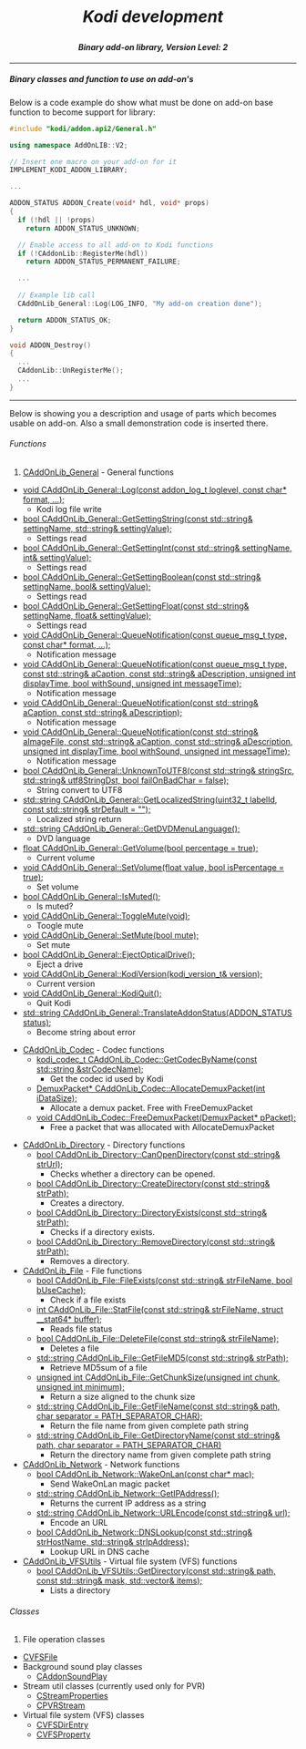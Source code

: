 # *<p align="center">Kodi development</p>*
#### *<p align="center">Binary add-on library, Version Level: 2</p>*

-------------
##### Binary classes and function to use on add-on's

Below is a code example do show what must be done on add-on base function to become support for library:

```cpp
#include "kodi/addon.api2/General.h"

using namespace AddOnLIB::V2;

// Insert one macro on your add-on for it
IMPLEMENT_KODI_ADDON_LIBRARY;

...

ADDON_STATUS ADDON_Create(void* hdl, void* props)
{
  if (!hdl || !props)
    return ADDON_STATUS_UNKNOWN;

  // Enable access to all add-on to Kodi functions
  if (!CAddonLib::RegisterMe(hdl))
    return ADDON_STATUS_PERMANENT_FAILURE;

  ...
  
  // Example lib call
  CAddOnLib_General::Log(LOG_INFO, "My add-on creation done");

  return ADDON_STATUS_OK;
}

void ADDON_Destroy()
{
  ...
  CAddonLib::UnRegisterMe();
  ...
}
```

-------------

Below is showing you a description and usage of parts which becomes usable on add-on. Also a small 
demonstration code is inserted there.

###### Functions
1. [CAddOnLib_General](docs/General.md) - General functions
  * [void CAddOnLib_General::Log(const addon_log_t loglevel, const char* format, ...);](docs/General.md) 
    - Kodi log file write
  * [bool CAddOnLib_General::GetSettingString(const std::string& settingName, std::string& settingValue);](docs/General.md)   
    - Settings read
  * [bool CAddOnLib_General::GetSettingInt(const std::string& settingName, int& settingValue);](docs/General.md)
    - Settings read
  * [bool CAddOnLib_General::GetSettingBoolean(const std::string& settingName, bool& settingValue);](docs/General.md)
    - Settings read
  * [bool CAddOnLib_General::GetSettingFloat(const std::string& settingName, float& settingValue);](docs/General.md)
    - Settings read
  * [void CAddOnLib_General::QueueNotification(const queue_msg_t type, const char* format, ...);](docs/General.md)
    - Notification message
  * [void CAddOnLib_General::QueueNotification(const queue_msg_t type, const std::string& aCaption, const std::string& aDescription, unsigned int displayTime, bool withSound, unsigned int messageTime);](docs/General.md)
    - Notification message
  * [void CAddOnLib_General::QueueNotification(const std::string& aCaption, const std::string& aDescription);](docs/General.md)
    - Notification message
  * [void CAddOnLib_General::QueueNotification(const std::string& aImageFile, const std::string& aCaption, const std::string& aDescription, unsigned int displayTime, bool withSound, unsigned int messageTime);](docs/General.md)
    - Notification message
  * [bool CAddOnLib_General::UnknownToUTF8(const std::string& stringSrc, std::string& utf8StringDst, bool failOnBadChar = false);](docs/General.md)
    - String convert to UTF8
  * [std::string CAddOnLib_General::GetLocalizedString(uint32_t labelId, const std::string& strDefault = "");](docs/General.md)
    - Localized string return
  * [std::string CAddOnLib_General::GetDVDMenuLanguage();](docs/General.md)
    - DVD language
  * [float CAddOnLib_General::GetVolume(bool percentage = true);](docs/General.md)
    - Current volume
  * [void CAddOnLib_General::SetVolume(float value, bool isPercentage = true);](docs/General.md)
    - Set volume
  * [bool CAddOnLib_General::IsMuted();](docs/General.md)
    - Is muted?
  * [void CAddOnLib_General::ToggleMute(void);](docs/General.md)
    - Toogle mute
  * [void CAddOnLib_General::SetMute(bool mute);](docs/General.md)
    - Set mute
  * [bool CAddOnLib_General::EjectOpticalDrive();](docs/General.md)
    - Eject a drive
  * [void CAddOnLib_General::KodiVersion(kodi_version_t& version);](docs/General.md)
    - Current version
  * [void CAddOnLib_General::KodiQuit();](docs/General.md)
    - Quit Kodi
  * [std::string CAddOnLib_General::TranslateAddonStatus(ADDON_STATUS status);](docs/General.md)
    - Become string about error
- [CAddOnLib_Codec](docs/Codec.md) - Codec functions
  * [kodi_codec_t CAddOnLib_Codec::GetCodecByName(const std::string &strCodecName);](docs/Codec.md) 
    - Get the codec id used by Kodi
  * [DemuxPacket* CAddOnLib_Codec::AllocateDemuxPacket(int iDataSize);](docs/Codec.md) 
    - Allocate a demux packet. Free with FreeDemuxPacket
  * [void CAddOnLib_Codec::FreeDemuxPacket(DemuxPacket* pPacket);](docs/Codec.md) 
    - Free a packet that was allocated with AllocateDemuxPacket
* [CAddOnLib_Directory](docs/Directory.md) - Directory functions
  * [bool CAddOnLib_Directory::CanOpenDirectory(const std::string& strUrl);](docs/Directory.md) 
    - Checks whether a directory can be opened.
  * [bool CAddOnLib_Directory::CreateDirectory(const std::string& strPath);](docs/Directory.md) 
    - Creates a directory.
  * [bool CAddOnLib_Directory::DirectoryExists(const std::string& strPath);](docs/Directory.md) 
    - Checks if a directory exists.
  * [bool CAddOnLib_Directory::RemoveDirectory(const std::string& strPath);](docs/Directory.md) 
    - Removes a directory.
* [CAddOnLib_File](docs/File.md) - File functions
  * [bool CAddOnLib_File::FileExists(const std::string& strFileName, bool bUseCache);](docs/File.md) 
    - Check if a file exists
  * [int CAddOnLib_File::StatFile(const std::string& strFileName, struct __stat64* buffer);](docs/File.md) 
    - Reads file status
  * [bool CAddOnLib_File::DeleteFile(const std::string& strFileName);](docs/File.md) 
    - Deletes a file
  * [std::string CAddOnLib_File::GetFileMD5(const std::string& strPath);](docs/File.md) 
    - Retrieve MD5sum of a file
  * [unsigned int CAddOnLib_File::GetChunkSize(unsigned int chunk, unsigned int minimum);](docs/File.md) 
    - Return a size aligned to the chunk size
  * [std::string CAddOnLib_File::GetFileName(const std::string& path, char separator = PATH_SEPARATOR_CHAR);](docs/File.md)
    - Return the file name from given complete path string
  * [std::string CAddOnLib_File::GetDirectoryName(const std::string& path, char separator = PATH_SEPARATOR_CHAR)](docs/File.md) 
    - Return the directory name from given complete path string
* [CAddOnLib_Network](docs/Network.md) - Network functions
  * [bool CAddOnLib_Network::WakeOnLan(const char* mac);](docs/Network.md)
    - Send WakeOnLan magic packet
  * [std::string CAddOnLib_Network::GetIPAddress();](docs/Network.md)
    - Returns the current IP address as a string
  * [std::string CAddOnLib_Network::URLEncode(const std::string& url);](docs/Network.md)
    - Encode an URL
  * [bool CAddOnLib_Network::DNSLookup(const std::string& strHostName, std::string& strIpAddress);](docs/Network.md)
    - Lookup URL in DNS cache
* [CAddOnLib_VFSUtils](docs/VFSUtils.md) - Virtual file system (VFS) functions
  * [bool CAddOnLib_VFSUtils::GetDirectory(const std::string& path, const std::string& mask, std::vector<CVFSDirEntry>& items);](docs/VFSUtils.md)
    - Lists a directory

###### Classes

1. File operation classes
  * [CVFSFile](docs/File.md)
* Background sound play classes
  * [CAddonSoundPlay](docs/SoundPlay.md)
* Stream util classes (currently used only for PVR)
  * [CStreamProperties](docs/StreamUtils.md)
  * [CPVRStream](docs/StreamUtils.md)
* Virtual file system (VFS) classes
  * [CVFSDirEntry](docs/VFSUtils.md)
  * [CVFSProperty](docs/VFSUtils.md)
